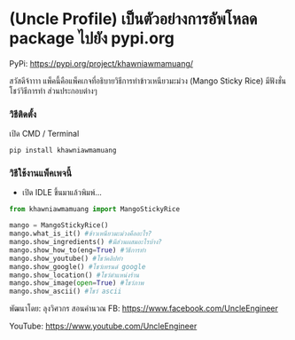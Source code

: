 # (Uncle Profile) เป็นตัวอย่างการอัพโหลด package ไปยัง pypi.org

PyPi: https://pypi.org/project/khawniawmamuang/

สวัสดีจ้าาาา แพ็คนี้คือแพ็คเกจที่อธิบายวิธีการทำข้าวเหนียวมะม่วง (Mango Sticky Rice) มีฟังชั่นโชว์วิธีการทำ ส่วนประกอบต่างๆ

### วิธีติดตั้ง

เปิด CMD / Terminal

```python
pip install khawniawmamuang
```

### วิธีใช้งานแพ็คเพจนี้

- เปิด IDLE ขึ้นมาแล้วพิมพ์...

```python
from khawniawmamuang import MangoStickyRice

mango = MangoStickyRice()
mango.what_is_it() #ข้าวเหนียวมะม่วงคืออะไร?
mango.show_ingredients() #มีส่วนผสมอะไรบ้าง?
mango.show_how_to(eng=True) #วิธีการทำ
mango.show_youtube() #โชว์คลิปทำ
mango.show_google() #โชว์เทรนด์ google
mango.show_location() #โชว์ตำแหน่งร้าน
mango.show_image(open=True) #โชว์ภาพ
mango.show_ascii() #โชว์ ascii
```

พัฒนาโดย: ลุงวิศวกร สอนคำนวณ
FB: https://www.facebook.com/UncleEngineer

YouTube: https://www.youtube.com/UncleEngineer
